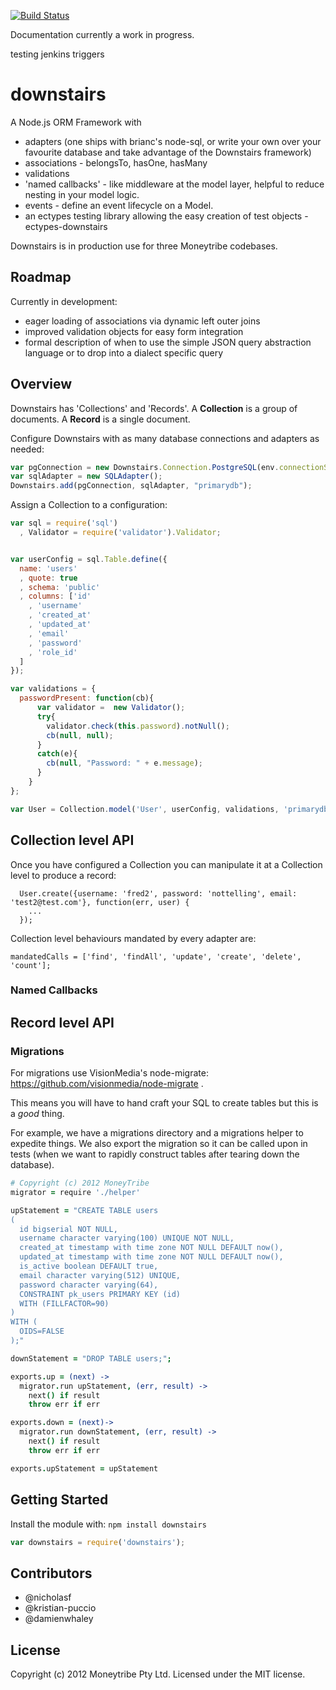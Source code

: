 [![Build Status](https://secure.travis-ci.org/moneytribeaustralia/downstairs.js.png)](http://travis-ci.org/moneytribeaustralia/downstairs.js)

Documentation currently a work in progress. 

testing jenkins triggers

# downstairs

A Node.js ORM Framework with 

  * adapters (one ships with brianc's node-sql, or write your own over your favourite database and take advantage of the Downstairs framework)
  * associations - belongsTo, hasOne, hasMany
  * validations
  * 'named callbacks' - like middleware at the model layer, helpful to reduce nesting in your model logic.
  * events - define an event lifecycle on a Model.
  * an ectypes testing library allowing the easy creation of test objects - ectypes-downstairs

Downstairs is in production use for three Moneytribe codebases.

## Roadmap

Currently in development:

* eager loading of associations via dynamic left outer joins
* improved validation objects for easy form integration
* formal description of when to use the simple JSON query abstraction language or to drop into a dialect specific query 


## Overview

Downstairs has 'Collections' and 'Records'. A **Collection** is a group of documents. A **Record** is a single document.

Configure Downstairs with as many database connections and adapters as needed:

``` javascript
var pgConnection = new Downstairs.Connection.PostgreSQL(env.connectionString);
var sqlAdapter = new SQLAdapter();
Downstairs.add(pgConnection, sqlAdapter, "primarydb");
```

Assign a Collection to a configuration:

``` javascript
var sql = require('sql')
  , Validator = require('validator').Validator;


var userConfig = sql.Table.define({
  name: 'users'
  , quote: true
  , schema: 'public'
  , columns: ['id'
    , 'username'
    , 'created_at'
    , 'updated_at'
    , 'email'
    , 'password'
    , 'role_id'
  ]
});

var validations = {
  passwordPresent: function(cb){
      var validator =  new Validator();
      try{
        validator.check(this.password).notNull();
        cb(null, null);
      }
      catch(e){
        cb(null, "Password: " + e.message);
      }
    }
};

var User = Collection.model('User', userConfig, validations, 'primarydb');
```

## Collection level API

Once you have configured a Collection you can manipulate it at a Collection level to produce a record:

```
  User.create({username: 'fred2', password: 'nottelling', email: 'test2@test.com'}, function(err, user) {
    ...
  });
```

Collection level behaviours mandated by every adapter are:

```
mandatedCalls = ['find', 'findAll', 'update', 'create', 'delete', 'count'];
```

### Named Callbacks

## Record level API


### Migrations

For migrations use VisionMedia's node-migrate: https://github.com/visionmedia/node-migrate .

This means you will have to hand craft your SQL to create tables but this is a *good* thing.

For example, we have a migrations directory and a migrations helper to expedite things. We also export the migration so it can be called upon in tests (when we want to rapidly construct tables after tearing down the database).

``` coffeescript
# Copyright (c) 2012 MoneyTribe
migrator = require './helper'

upStatement = "CREATE TABLE users
(
  id bigserial NOT NULL,
  username character varying(100) UNIQUE NOT NULL,
  created_at timestamp with time zone NOT NULL DEFAULT now(),
  updated_at timestamp with time zone NOT NULL DEFAULT now(),
  is_active boolean DEFAULT true,
  email character varying(512) UNIQUE,
  password character varying(64),
  CONSTRAINT pk_users PRIMARY KEY (id)
  WITH (FILLFACTOR=90)
)
WITH (
  OIDS=FALSE
);"

downStatement = "DROP TABLE users;";

exports.up = (next) ->
  migrator.run upStatement, (err, result) ->
    next() if result
    throw err if err

exports.down = (next)->
  migrator.run downStatement, (err, result) ->
    next() if result
    throw err if err

exports.upStatement = upStatement
```

## Getting Started

Install the module with: `npm install downstairs`

``` javascript
var downstairs = require('downstairs');
```

## Contributors

  * @nicholasf
  * @kristian-puccio
  * @damienwhaley

## License
Copyright (c) 2012 Moneytribe Pty Ltd.
Licensed under the MIT license.
